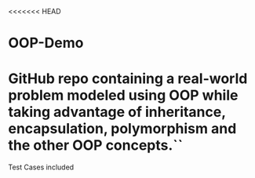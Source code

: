 <<<<<<< HEAD
# OOP-Demo
GitHub repo containing a real-world problem modeled using OOP while taking advantage of inheritance, encapsulation, polymorphism and the other OOP concepts.``
=======
Test Cases included